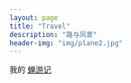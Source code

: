 ```yaml
---
layout: page
title: "Travel"
description: "路与风景"
header-img: "img/plane2.jpg"
---
```




我的 [蝉游记](http://chanyouji.com/users/650642)
